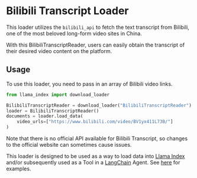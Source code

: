 # Bilibili Transcript Loader

This loader utilizes the `bilibili_api` to fetch the text transcript from Bilibili, one of the most beloved long-form video sites in China.

With this BilibiliTranscriptReader, users can easily obtain the transcript of their desired video content on the platform.

## Usage

To use this loader, you need to pass in an array of Bilibili video links.

```python
from llama_index import download_loader

BilibiliTranscriptReader = download_loader("BilibiliTranscriptReader")
loader = BilibiliTranscriptReader()
documents = loader.load_data(
    video_urls=["https://www.bilibili.com/video/BV1yx411L73B/"]
)
```

Note that there is no official API available for Bilibili Transcript, so changes to the official website can sometimes cause issues.

This loader is designed to be used as a way to load data into [Llama Index](https://github.com/run-llama/llama_index/tree/main/llama_index) and/or subsequently used as a Tool in a [LangChain](https://github.com/hwchase17/langchain) Agent. See [here](https://github.com/emptycrown/llama-hub/tree/main) for examples.
